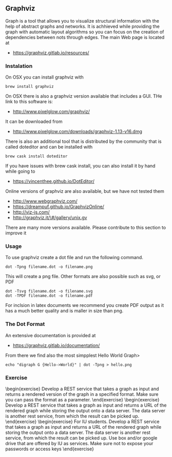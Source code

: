 Graphviz
--------

Graph is a tool that allows you to visualize structural information
with the help of abstract graphs and networks. It is achhieved while
providing the graph with automatic layout algorithms so you can focus
on the creation of dependencies between nots through edges. The main
Web page is located at

*   <https://graphviz.gitlab.io/resources/>

### Instalation

On OSX you can install graphviz with

    brew install graphviz

On OSX there is also a graphviz version available that includes a GUI.
THe link to this software is:

-   <http://www.pixelglow.com/graphviz/>

It can be downloaded from

-   <http://www.pixelglow.com/downloads/graphviz-1.13-v16.dmg>

There is also an additional tool that is distributed by the community
that is called doteditor and can be installed with

    brew cask install doteditor

If you have issues with brew cask install, you can also install it by
hand while going to

-   <https://vincenthee.github.io/DotEditor/>

Online versions of graphviz are also available, but we have not tested
them

-   <http://www.webgraphviz.com/>
-   <https://dreampuf.github.io/GraphvizOnline/>
-   <http://viz-js.com/>
-   <http://graphviz.it/\#/gallery/unix.gv>

There are many more versions available. Please contribute to this
section to improve it

### Usage

To use graphviz create a dot file and run the following command.

    dot -Tpng filename.dot -o filename.png

This will create a png file. Other formats are also possible such as
svg, or PDF

    dot -Tsvg filename.dot -o filename.svg
    dot -TPDF filename.dot -o filename.pdf

For inclsion in latex documents we recommend you create PDF output as it
has a much better quality and is maller in size than png.

### The Dot Format

An extensive documentation is provided at

* <https://graphviz.gitlab.io/documentation/>

From there we find also the most simpplest Hello World Graph>

    echo "digraph G {Hello->World}" | dot -Tpng > hello.png

### Exercise

\begin{exercise}
Develop a REST service that takes a graph as input and returns a rendered version of the graph in a specified format. Make sure you can pass the format as a parameter.
\end{exercise}
\begin{exercise}
Develop a REST service that takes a graph as input and returns a URL of the rendered graph while storing the output onto a data server. The data server is another rest service, from which the result can be picked up. 
\end{exercise}
\begin{exercise}
For IU students. Develop a REST service that takes a graph as input and returns a URL of the rendered graph while storing the output onto a data server. The data server is another rest service, from which the result can be picked up. Use box and/or google drive that are offered by IU as services. Make sure not to expose your passwords or access keys
\end{exercise}
